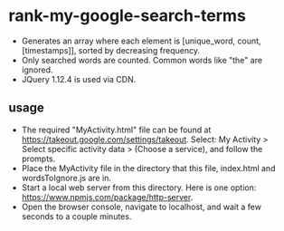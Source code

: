 # rank-my-google-search-terms
- Generates an array where each element is [unique_word, count, [timestamps]], sorted by decreasing frequency.
- Only searched words are counted. Common words like "the" are ignored.
- JQuery 1.12.4 is used via CDN.

## usage
- The required "MyActivity.html" file can be found at https://takeout.google.com/settings/takeout. Select: My Activity > Select specific activity data > (Choose a service), and follow the prompts.
- Place the MyActivity file in the directory that this file, index.html and wordsToIgnore.js are in.
- Start a local web server from this directory. Here is one option: https://www.npmjs.com/package/http-server.
- Open the browser console, navigate to localhost, and wait a few seconds to a couple minutes.
